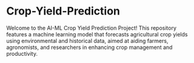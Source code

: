 # Crop-Yield-Prediction
Welcome to the AI-ML Crop Yield Prediction Project! This repository features a machine learning model that forecasts agricultural crop yields using environmental and historical data, aimed at aiding farmers, agronomists, and researchers in enhancing crop management and productivity.
